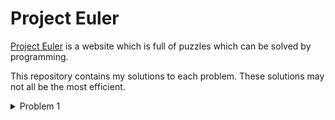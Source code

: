 # Project Euler

[Project Euler](https://projecteuler.net) is a website which is full of puzzles which can be solved by programming.

This repository contains my solutions to each problem. These solutions may not all be the most efficient.

<details>
<summary>Problem 1</summary>

    ```js
    // src/1-50/1-10/1.js
    
    let sum = 0;
    for (let i = 1; i < 1000; i++)
        if (i % 3 === 0 || i % 5 === 0)
            sum += i;
    console.log(sum);
    ```
</details>